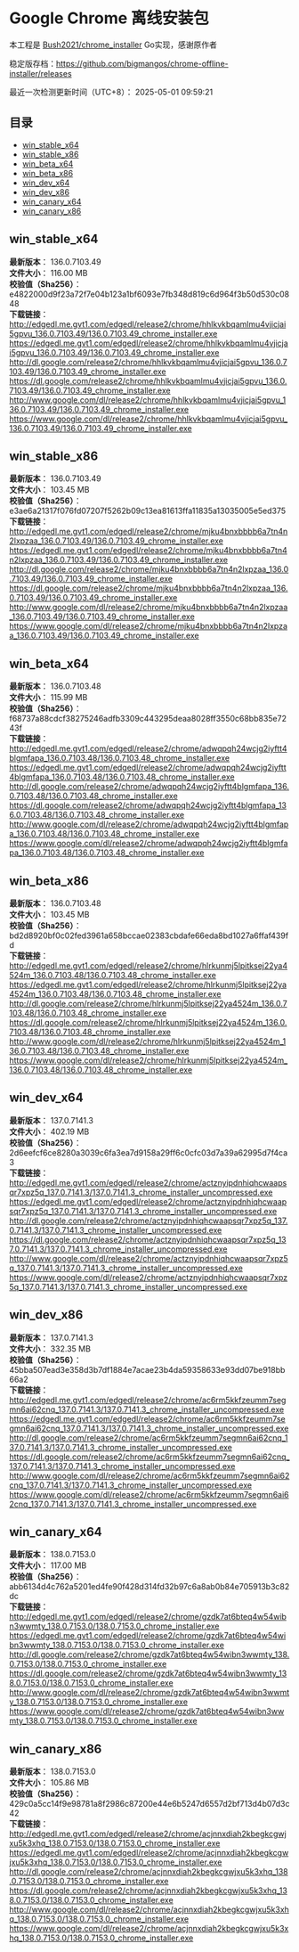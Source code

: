 # Google Chrome 离线安装包
本工程是 [Bush2021/chrome_installer](https://github.com/Bush2021/chrome_installer) Go实现，感谢原作者

稳定版存档：<https://github.com/bigmangos/chrome-offline-installer/releases>

最近一次检测更新时间（UTC+8）：
2025-05-01 09:59:21

## 目录
* [win_stable_x64](https://github.com/bigmangos/chrome-offline-installer?tab=readme-ov-file#win_stable_x64)
* [win_stable_x86](https://github.com/bigmangos/chrome-offline-installer?tab=readme-ov-file#win_stable_x86)
* [win_beta_x64](https://github.com/bigmangos/chrome-offline-installer?tab=readme-ov-file#win_beta_x64)
* [win_beta_x86](https://github.com/bigmangos/chrome-offline-installer?tab=readme-ov-file#win_beta_x86)
* [win_dev_x64](https://github.com/bigmangos/chrome-offline-installer?tab=readme-ov-file#win_dev_x64)
* [win_dev_x86](https://github.com/bigmangos/chrome-offline-installer?tab=readme-ov-file#win_dev_x86)
* [win_canary_x64](https://github.com/bigmangos/chrome-offline-installer?tab=readme-ov-file#win_canary_x64)
* [win_canary_x86](https://github.com/bigmangos/chrome-offline-installer?tab=readme-ov-file#win_canary_x86)

## win_stable_x64
**最新版本**： 136.0.7103.49  
**文件大小**： 116.00 MB  
**校验值（Sha256）**： e4822000d9f23a72f7e04b123a1bf6093e7fb348d819c6d964f3b50d530c0848  
**下载链接**：
http://edgedl.me.gvt1.com/edgedl/release2/chrome/hhlkvkbqamlmu4vjicjai5gpvu_136.0.7103.49/136.0.7103.49_chrome_installer.exe
https://edgedl.me.gvt1.com/edgedl/release2/chrome/hhlkvkbqamlmu4vjicjai5gpvu_136.0.7103.49/136.0.7103.49_chrome_installer.exe
http://dl.google.com/release2/chrome/hhlkvkbqamlmu4vjicjai5gpvu_136.0.7103.49/136.0.7103.49_chrome_installer.exe
https://dl.google.com/release2/chrome/hhlkvkbqamlmu4vjicjai5gpvu_136.0.7103.49/136.0.7103.49_chrome_installer.exe
http://www.google.com/dl/release2/chrome/hhlkvkbqamlmu4vjicjai5gpvu_136.0.7103.49/136.0.7103.49_chrome_installer.exe
https://www.google.com/dl/release2/chrome/hhlkvkbqamlmu4vjicjai5gpvu_136.0.7103.49/136.0.7103.49_chrome_installer.exe
## win_stable_x86
**最新版本**： 136.0.7103.49  
**文件大小**： 103.45 MB  
**校验值（Sha256）**： e3ae6a21317f076fd07207f5262b09c13ea81613ffa11835a13035005e5ed375  
**下载链接**：
http://edgedl.me.gvt1.com/edgedl/release2/chrome/mjku4bnxbbbb6a7tn4n2lxpzaa_136.0.7103.49/136.0.7103.49_chrome_installer.exe
https://edgedl.me.gvt1.com/edgedl/release2/chrome/mjku4bnxbbbb6a7tn4n2lxpzaa_136.0.7103.49/136.0.7103.49_chrome_installer.exe
http://dl.google.com/release2/chrome/mjku4bnxbbbb6a7tn4n2lxpzaa_136.0.7103.49/136.0.7103.49_chrome_installer.exe
https://dl.google.com/release2/chrome/mjku4bnxbbbb6a7tn4n2lxpzaa_136.0.7103.49/136.0.7103.49_chrome_installer.exe
http://www.google.com/dl/release2/chrome/mjku4bnxbbbb6a7tn4n2lxpzaa_136.0.7103.49/136.0.7103.49_chrome_installer.exe
https://www.google.com/dl/release2/chrome/mjku4bnxbbbb6a7tn4n2lxpzaa_136.0.7103.49/136.0.7103.49_chrome_installer.exe
## win_beta_x64
**最新版本**： 136.0.7103.48  
**文件大小**： 115.99 MB  
**校验值（Sha256）**： f68737a88cdcf38275246adfb3309c443295deaa8028ff3550c68bb835e7243f  
**下载链接**：
http://edgedl.me.gvt1.com/edgedl/release2/chrome/adwqpqh24wcjg2iyftt4blgmfapa_136.0.7103.48/136.0.7103.48_chrome_installer.exe
https://edgedl.me.gvt1.com/edgedl/release2/chrome/adwqpqh24wcjg2iyftt4blgmfapa_136.0.7103.48/136.0.7103.48_chrome_installer.exe
http://dl.google.com/release2/chrome/adwqpqh24wcjg2iyftt4blgmfapa_136.0.7103.48/136.0.7103.48_chrome_installer.exe
https://dl.google.com/release2/chrome/adwqpqh24wcjg2iyftt4blgmfapa_136.0.7103.48/136.0.7103.48_chrome_installer.exe
http://www.google.com/dl/release2/chrome/adwqpqh24wcjg2iyftt4blgmfapa_136.0.7103.48/136.0.7103.48_chrome_installer.exe
https://www.google.com/dl/release2/chrome/adwqpqh24wcjg2iyftt4blgmfapa_136.0.7103.48/136.0.7103.48_chrome_installer.exe
## win_beta_x86
**最新版本**： 136.0.7103.48  
**文件大小**： 103.45 MB  
**校验值（Sha256）**： bd2d8920bf0c02fed3961a658bccae02383cbdafe66eda8bd1027a6ffaf439fd  
**下载链接**：
http://edgedl.me.gvt1.com/edgedl/release2/chrome/hlrkunmj5lpitksej22ya4524m_136.0.7103.48/136.0.7103.48_chrome_installer.exe
https://edgedl.me.gvt1.com/edgedl/release2/chrome/hlrkunmj5lpitksej22ya4524m_136.0.7103.48/136.0.7103.48_chrome_installer.exe
http://dl.google.com/release2/chrome/hlrkunmj5lpitksej22ya4524m_136.0.7103.48/136.0.7103.48_chrome_installer.exe
https://dl.google.com/release2/chrome/hlrkunmj5lpitksej22ya4524m_136.0.7103.48/136.0.7103.48_chrome_installer.exe
http://www.google.com/dl/release2/chrome/hlrkunmj5lpitksej22ya4524m_136.0.7103.48/136.0.7103.48_chrome_installer.exe
https://www.google.com/dl/release2/chrome/hlrkunmj5lpitksej22ya4524m_136.0.7103.48/136.0.7103.48_chrome_installer.exe
## win_dev_x64
**最新版本**： 137.0.7141.3  
**文件大小**： 402.19 MB  
**校验值（Sha256）**： 2d6eefcf6ce8280a3039c6fa3ea7d9158a29ff6c0cfc03d7a39a62995d7f4ca3  
**下载链接**：
http://edgedl.me.gvt1.com/edgedl/release2/chrome/actznyipdnhiqhcwaapsqr7xpz5q_137.0.7141.3/137.0.7141.3_chrome_installer_uncompressed.exe
https://edgedl.me.gvt1.com/edgedl/release2/chrome/actznyipdnhiqhcwaapsqr7xpz5q_137.0.7141.3/137.0.7141.3_chrome_installer_uncompressed.exe
http://dl.google.com/release2/chrome/actznyipdnhiqhcwaapsqr7xpz5q_137.0.7141.3/137.0.7141.3_chrome_installer_uncompressed.exe
https://dl.google.com/release2/chrome/actznyipdnhiqhcwaapsqr7xpz5q_137.0.7141.3/137.0.7141.3_chrome_installer_uncompressed.exe
http://www.google.com/dl/release2/chrome/actznyipdnhiqhcwaapsqr7xpz5q_137.0.7141.3/137.0.7141.3_chrome_installer_uncompressed.exe
https://www.google.com/dl/release2/chrome/actznyipdnhiqhcwaapsqr7xpz5q_137.0.7141.3/137.0.7141.3_chrome_installer_uncompressed.exe
## win_dev_x86
**最新版本**： 137.0.7141.3  
**文件大小**： 332.35 MB  
**校验值（Sha256）**： 45bba507ead3e358d3b7df1884e7acae23b4da59358633e93dd07be918bb66a2  
**下载链接**：
http://edgedl.me.gvt1.com/edgedl/release2/chrome/ac6rm5kkfzeumm7segmn6ai62cnq_137.0.7141.3/137.0.7141.3_chrome_installer_uncompressed.exe
https://edgedl.me.gvt1.com/edgedl/release2/chrome/ac6rm5kkfzeumm7segmn6ai62cnq_137.0.7141.3/137.0.7141.3_chrome_installer_uncompressed.exe
http://dl.google.com/release2/chrome/ac6rm5kkfzeumm7segmn6ai62cnq_137.0.7141.3/137.0.7141.3_chrome_installer_uncompressed.exe
https://dl.google.com/release2/chrome/ac6rm5kkfzeumm7segmn6ai62cnq_137.0.7141.3/137.0.7141.3_chrome_installer_uncompressed.exe
http://www.google.com/dl/release2/chrome/ac6rm5kkfzeumm7segmn6ai62cnq_137.0.7141.3/137.0.7141.3_chrome_installer_uncompressed.exe
https://www.google.com/dl/release2/chrome/ac6rm5kkfzeumm7segmn6ai62cnq_137.0.7141.3/137.0.7141.3_chrome_installer_uncompressed.exe
## win_canary_x64
**最新版本**： 138.0.7153.0  
**文件大小**： 117.00 MB  
**校验值（Sha256）**： abb6134d4c762a5201ed4fe90f428d314fd32b97c6a8ab0b84e705913b3c82dc  
**下载链接**：
http://edgedl.me.gvt1.com/edgedl/release2/chrome/gzdk7at6bteq4w54wibn3wwmty_138.0.7153.0/138.0.7153.0_chrome_installer.exe
https://edgedl.me.gvt1.com/edgedl/release2/chrome/gzdk7at6bteq4w54wibn3wwmty_138.0.7153.0/138.0.7153.0_chrome_installer.exe
http://dl.google.com/release2/chrome/gzdk7at6bteq4w54wibn3wwmty_138.0.7153.0/138.0.7153.0_chrome_installer.exe
https://dl.google.com/release2/chrome/gzdk7at6bteq4w54wibn3wwmty_138.0.7153.0/138.0.7153.0_chrome_installer.exe
http://www.google.com/dl/release2/chrome/gzdk7at6bteq4w54wibn3wwmty_138.0.7153.0/138.0.7153.0_chrome_installer.exe
https://www.google.com/dl/release2/chrome/gzdk7at6bteq4w54wibn3wwmty_138.0.7153.0/138.0.7153.0_chrome_installer.exe
## win_canary_x86
**最新版本**： 138.0.7153.0  
**文件大小**： 105.86 MB  
**校验值（Sha256）**： 429c0a5cc14f9e98781a8f2986c87200e44e6b5247d6557d2bf713d4b07d3c42  
**下载链接**：
http://edgedl.me.gvt1.com/edgedl/release2/chrome/acjnnxdiah2kbegkcgwjxu5k3xhq_138.0.7153.0/138.0.7153.0_chrome_installer.exe
https://edgedl.me.gvt1.com/edgedl/release2/chrome/acjnnxdiah2kbegkcgwjxu5k3xhq_138.0.7153.0/138.0.7153.0_chrome_installer.exe
http://dl.google.com/release2/chrome/acjnnxdiah2kbegkcgwjxu5k3xhq_138.0.7153.0/138.0.7153.0_chrome_installer.exe
https://dl.google.com/release2/chrome/acjnnxdiah2kbegkcgwjxu5k3xhq_138.0.7153.0/138.0.7153.0_chrome_installer.exe
http://www.google.com/dl/release2/chrome/acjnnxdiah2kbegkcgwjxu5k3xhq_138.0.7153.0/138.0.7153.0_chrome_installer.exe
https://www.google.com/dl/release2/chrome/acjnnxdiah2kbegkcgwjxu5k3xhq_138.0.7153.0/138.0.7153.0_chrome_installer.exe
